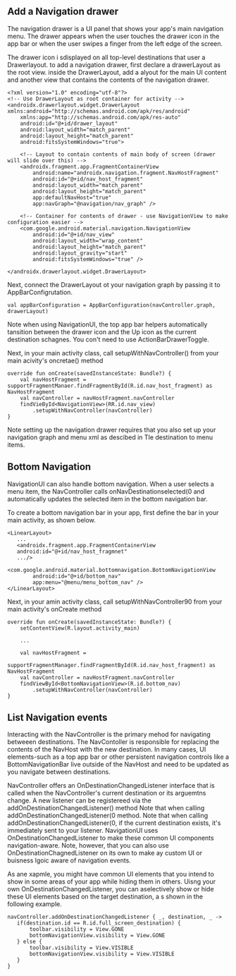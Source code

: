 

## Add a Navigation drawer
The navigation drawer is a UI panel that shows your app's main navigation menu. The drawer appears when the user touches the drawer icon in the app bar or when the user swipes a finger from the left edge of the screen. 

The drawer icon i sdisplayed on all top-level destinations that user a Drawerlayout. to add a navigation drawer, first declare a drawerLayout as the root view. inside the DrawerLayout, add a alyout for the main UI content and another view that contains the contents of the navigation drawer. 


```
<?xml version="1.0" encoding="utf-8"?>
<!-- Use DrawerLayout as root container for activity -->
<androidx.drawerlayout.widget.DrawerLayout xmlns:android="http://schemas.android.com/apk/res/android"
    xmlns:app="http://schemas.android.com/apk/res-auto"
    android:id="@+id/drawer_layout"
    android:layout_width="match_parent"
    android:layout_height="match_parent"
    android:fitsSystemWindows="true">

    <!-- Layout to contain contents of main body of screen (drawer will slide over this) -->
    <androidx.fragment.app.FragmentContainerView
        android:name="androidx.navigation.fragment.NavHostFragment"
        android:id="@+id/nav_host_fragment"
        android:layout_width="match_parent"
        android:layout_height="match_parent"
        app:defaultNavHost="true"
        app:navGraph="@navigation/nav_graph" />

    <!-- Container for contents of drawer - use NavigationView to make configuration easier -->
    <com.google.android.material.navigation.NavigationView
        android:id="@+id/nav_view"
        android:layout_width="wrap_content"
        android:layout_height="match_parent"
        android:layout_gravity="start"
        android:fitsSystemWindows="true" />

</androidx.drawerlayout.widget.DrawerLayout>
```

Next, connect the DrawerLayout ot your navigation graph by passing it to AppBarConfigrutation.
```
val appBarConfiguration = AppBarConfiguration(navController.graph, drawerLayout)
```

Note when using NavigationUI, the top app bar helpers automatically tansition between the drawer icon and the Up icon as the current destination schagnes. You con't need to use ActionBarDrawerToggle. 

Next, in your main activity class, call setupWithNavController() from your main acivity's oncretae() method

```
override fun onCreate(savedInstanceState: Bundle?) {
    val navHostFragment = supportFragmentManaer.findFragmentById(R.id.nav_host_fragment) as NavHostFragment
    val navController = navHostFragment.navController
    findVieById<NavigationView>(RR.id.nav_view)
        .setupWithNavController(navController)
}
```
    
Note setting up the navigation drawer requires that you also set up your navigation graph and menu xml as descibed in TIe destination to menu items.

## Bottom Navigation
NavigationUI can also handle bottom navigation. When a user selects a menu item, the NavController calls onNavDestinationselected(0 and automatically updates the selected item in the bottom navigation bar. 

To create a bottom navigation bar in your app, first define the bar in your main activity, as shown below. 

```
<LinearLayout>
   ...
   <androidx.fragment.app.FragmentContainerView
   android:id="@+id/nav_host_fragmnet"
   .../>
      <com.google.android.material.bottomnavigation.BottomNavigationView
        android:id="@+id/bottom_nav"
        app:menu="@menu/menu_bottom_nav" />
</LinearLayout>
```

Next, in your amin activity class, call setupWithNavController90 from your main activity's onCreate method
```
override fun onCreate(savedInstanceState: Bundle?) {
    setContentView(R.layout.activity_main)

    ...

    val navHostFragment =
        supportFragmentManager.findFragmentById(R.id.nav_host_fragment) as NavHostFragment
    val navController = navHostFragment.navController
    findViewById<BottomNavigationView>(R.id.bottom_nav)
        .setupWithNavController(navController)
}
```

## List Navigation events
Interacting with the NavController is the primary mehod for navigating betweeen destinations. The NavContoller is responsible for replacing the contents of the NavHost with the new destination.  In many cases, UI elements-such as a top app bar or other persistent navigation controls like a BottomNavigationBar live outside of the NavHost and need to be updated as you navigate between destinations. 

NavController offers an OnDestinationChangedListener interface that is called when the NavController's current destination or its arguemtns change. A new listener can be registereed via the addOnDestinationChangedListener() method Note that when calling addOnDestinationChangedListener(0 method. Note that when calling addOnDestinationChangedListener(0, if the current destination exists, it's immediately sent to your listener. NavigationUI uses OnDestinationChangedListener to make these common UI components navigation-aware. Note, however, that you can also use OnDestinationChagnedListener on its own to make ay  custom UI or buisness lgoic aware of navigation events. 

As ane xapmle, you might have common UI elements that you intend to show in  some areas of your app while hiding them in others. Uisng your own OnDestinationChangedListener, you can aselectively show or hide these UI elements based on the target destination, a s shown in the following example. 

```
navController.addOnDestinationChangedListener { _, destination, _ ->
   if(destination.id == R.id.full_screen_destination) {
       toolbar.visibility = View.GONE
       bottomNavigationView.visibility = View.GONE
   } else {
       toolbar.visibility = View.VISIBLE
       bottomNavigationView.visibility = View.VISIBLE
   }
}
```

